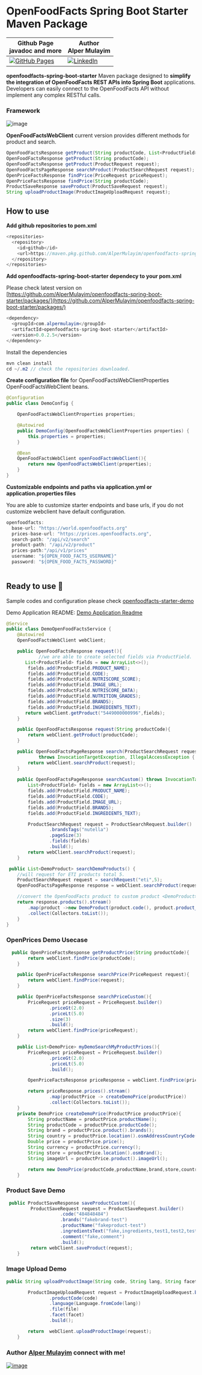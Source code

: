 # OpenFoodFacts Spring Boot Starter Maven Package

| Github Page<br>javadoc and more |Author<br>Alper Mulayim |
|----------|----------|
| [![GitHub Pages](https://img.shields.io/badge/GitHub%20Pages-222222?style=for-the-badge&logo=github%20Pages&logoColor=white)](https://alpermulayim.github.io/openfoodfacts-spring-boot-starter/) | [![LinkedIn](https://img.shields.io/badge/LinkedIn-0077B5?style=for-the-badge&logo=linkedin&logoColor=white)](https://www.linkedin.com/in/alpermulayim/) |

**openfoodfacts-spring-boot-starter** Maven package designed to **simplify the integration of OpenFoodFacts REST APIs into Spring Boot** applications. Developers can easily connect to the OpenFoodFacts API without implement any complex RESTful calls.

 ### Framework
 ![image](https://img.shields.io/badge/Spring_Boot-6DB33F?style=for-the-badge&logo=spring-boot&logoColor=white)
 
 **OpenFoodFactsWebClient**  current version provides different methods for product and search. 

```java
OpenFoodFactsResponse getProduct(String productCode, List<ProductField> fields);
OpenFoodFactsResponse getProduct(String productCode);
OpenFoodFactsResponse getProduct(ProductRequest request);
OpenFoodFactsPageResponse searchProduct(ProductSearchRequest request);
OpenPriceFactsResponse findPrice(PriceRequest priceRequest);
OpenPriceFactsResponse findPrice(String productCode);
ProductSaveResponse saveProduct(ProductSaveRequest request);
String uploadProductImage(ProductImageUploadRequest request);
```

## How to use

**Add github repositories to pom.xml** 

```java
<repositories>
  <repository>
    <id>github</id>
    <url>https://maven.pkg.github.com/AlperMulayim/openfoodfacts-spring-boot-starter</url>
  </repository>
</repositories>
```

**Add openfoodfacts-spring-boot-starter dependecy to your  pom.xml** 

 Please check latest version on [https://github.com/AlperMulayim/openfoodfacts-spring-boot-starter/packages/](https://github.com/AlperMulayim/openfoodfacts-spring-boot-starter/packages/)

```java
<dependency>
  <groupId>com.alpermulayim</groupId>
  <artifactId>openfoodfacts-spring-boot-starter</artifactId>
  <version>0.0.2.5</version>
</dependency>
```

Install the dependencies  

```java
mvn clean install 
cd ~/.m2 // check the repositories downloaded. 
```
**Create configuration file** for OpenFoodFactsWebClientProperties OpenFoodFactsWebClient beans.

```java
@Configuration
public class DemoConfig {

    OpenFoodFactsWebClientProperties properties;

    @Autowired
    public DemoConfig(OpenFoodFactsWebClientProperties properties) {
        this.properties = properties;
    }

    @Bean
    OpenFoodFactsWebClient openFoodFactsWebClient(){
        return new OpenFoodFactsWebClient(properties);
    }
}
```
**Customizable endpoints and paths via application.yml or application.properties files** 

You are able to customize starter endpoints and base urls, if you do not customize webclient have default configuration. 

```java
openfoodfacts:
  base-url: "https://world.openfoodfacts.org"
  prices-base-url: "https://prices.openfoodfacts.org",
  search-path: "/api/v2/search"
  product-path: "/api/v2/product"
  prices-path:"/api/v1/prices"
  username: "${OPEN_FOOD_FACTS_USERNAME}"
  password: "${OPEN_FOOD_FACTS_PASSWORD}"
  
```
## **Ready to use 🎉**

Sample codes and configuration please check [openfoodfacts-starter-demo](https://github.com/AlperMulayim/openfoodfacts-spring-boot-starter/tree/main/openfoodfacts-starter-demo)

Demo Application README: [Demo Application Readme](https://github.com/AlperMulayim/openfoodfacts-spring-boot-starter/blob/main/DemoApp-README.md)
```java
@Service
public class DemoOpenFoodFactsService {
    @Autowired
    OpenFoodFactsWebClient webClient;

    public OpenFoodFactsResponse request(){
			//we are able to create selected fields via ProductField. 
       List<ProductField> fields = new ArrayList<>();
        fields.add(ProductField.PRODUCT_NAME);
        fields.add(ProductField.CODE);
        fields.add(ProductField.NUTRISCORE_SCORE);
        fields.add(ProductField.IMAGE_URL);
        fields.add(ProductField.NUTRISCORE_DATA);
        fields.add(ProductField.NUTRITION_GRADES);
        fields.add(ProductField.BRANDS);
        fields.add(ProductField.INGREDIENTS_TEXT);
       return webClient.getProduct("5449000000996",fields);
    }

    public OpenFoodFactsResponse request(String productCode){
        return webClient.getProduct(productCode);
    }

    public OpenFoodFactsPageResponse search(ProductSearchRequest request)
            throws InvocationTargetException, IllegalAccessException {
        return webClient.searchProduct(request);
    }
    
    public OpenFoodFactsPageResponse searchCustom() throws InvocationTargetException, IllegalAccessException {
        List<ProductField> fields = new ArrayList<>();
        fields.add(ProductField.PRODUCT_NAME);
        fields.add(ProductField.CODE);
        fields.add(ProductField.IMAGE_URL);
        fields.add(ProductField.BRANDS);
        fields.add(ProductField.INGREDIENTS_TEXT);

        ProductSearchRequest request = ProductSearchRequest.builder()
                .brandsTags("nutella")
                .pageSize(3)
                .fields(fields)
                .build();
        return webClient.searchProduct(request);
    }

 public List<DemoProduct> searchDemoProducts() {
	//will request for ETI products total 5. 
	ProductSearchRequest request = searchRequest("eti",5);
	OpenFoodFactsPageResponse response = webClient.searchProduct(request);

	//convert the OpenFoodFacts product to custom product <DemoProduct> 
	return response.products().stream()
		.map(product ->new DemoProduct(product.code(), product.product_name(),product.imageUrl()))
		.collect(Collectors.toList());
    }
}
```
### OpenPrices Demo Usecase
```java
  public OpenPriceFactsResponse getProductPrice(String productCode){
        return webClient.findPrice(productCode);
    }

    public OpenPriceFactsResponse searchPrice(PriceRequest request){
        return webClient.findPrice(request);
    }

    public OpenPriceFactsResponse searchPriceCustom(){
        PriceRequest priceRequest = PriceRequest.builder()
                .priceGt(2.0)
                .priceLt(5.0)
                .size(3)
                .build();
        return webClient.findPrice(priceRequest);
    }

    public List<DemoPrice> myDemoSearchMyProductPrices(){
        PriceRequest priceRequest = PriceRequest.builder()
                .priceGt(2.0)
                .priceLt(5.0)
                .build();

        OpenPriceFactsResponse priceResponse = webClient.findPrice(priceRequest);

        return priceResponse.prices().stream()
                .map(productPrice -> createDemoPrice(productPrice))
                .collect(Collectors.toList());
    }
    private DemoPrice createDemoPrice(ProductPrice productPrice){
        String productName = productPrice.productName();
        String productCode = productPrice.productCode();
        String brand = productPrice.product().brands();
        String country = productPrice.location().osmAddressCountryCode();
        Double price = productPrice.price();
        String currency = productPrice.currency();
        String store = productPrice.location().osmBrand();
        String imageUrl = productPrice.product().imageUrl();

        return new DemoPrice(productCode,productName,brand,store,country,currency,price,imageUrl);
    }
```


### Product Save Demo
``````java
 public ProductSaveResponse saveProductCustom(){
         ProductSaveRequest request = ProductSaveRequest.builder()
                    .code("484848484")
                    .brands("fakebrand-test")
                    .productName("fakeproduct-test")
                    .ingredientsText("fake,ingredients,test1,test2,test3")
                    .comment("fake,comment")
                    .build();
         return webClient.saveProduct(request);
    }
``````

### Image Upload Demo 
```````java
public String uploadProductImage(String code, String lang, String facet, MultipartFile file) throws IOException {

        ProductImageUploadRequest request = ProductImageUploadRequest.builder()
                .productCode(code)
                .language(Language.fromCode(lang))
                .file(file)
                .facet(facet)
                .build();

        return  webClient.uploadProductImage(request);
    }
```````

  ### Author  [Alper Mulayim](https://github.com/AlperMulayim) connect with me!
[![image](https://img.shields.io/badge/LinkedIn-0077B5?style=for-the-badge&logo=linkedin&logoColor=white)](https://www.linkedin.com/in/alpermulayim/) 

